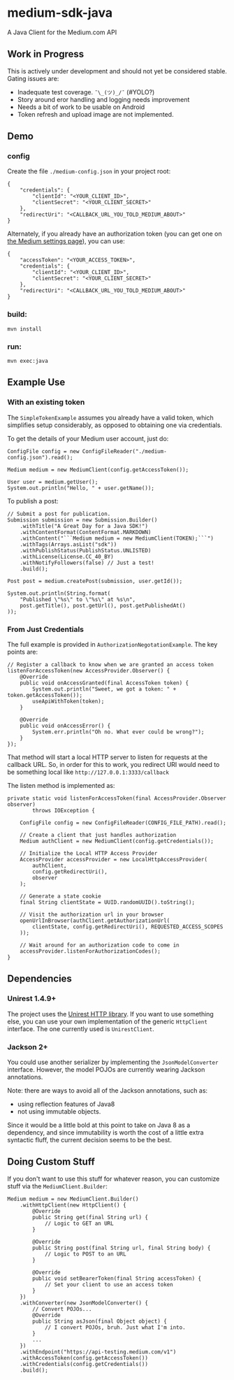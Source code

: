 # medium-sdk-java
A Java Client for the Medium.com API

## Work in Progress

This is actively under development and should not yet be considered
stable. Gating issues are:

 - Inadequate test coverage. ```¯\_(ツ)_/¯``` (#YOLO?)
 - Story around eror handling and logging needs improvement
 - Needs a bit of work to be usable on Android
 - Token refresh and upload image are not implemented.

## Demo

### config
Create the file `./medium-config.json` in your project root:

    {
        "credentials": {
            "clientId": "<YOUR_CLIENT_ID>",
            "clientSecret": "<YOUR_CLIENT_SECRET>"
        },
        "redirectUri": "<CALLBACK_URL_YOU_TOLD_MEDIUM_ABOUT>"
    }

Alternately, if you already have an authorization token (you can get one
on [the Medium settings page][settings]), you can use:

    {
        "accessToken": "<YOUR_ACCESS_TOKEN>",
        "credentials": {
            "clientId": "<YOUR_CLIENT_ID>",
            "clientSecret": "<YOUR_CLIENT_SECRET>"
        },
        "redirectUri": "<CALLBACK_URL_YOU_TOLD_MEDIUM_ABOUT>"
    }

### build:

    mvn install

### run:

    mvn exec:java

## Example Use

### With an existing token
The `SimpleTokenExample` assumes you already have a valid token, which
simplifies setup considerably, as opposed to obtaining one via
credentials.

To get the details of your Medium user account, just do:

    ConfigFile config = new ConfigFileReader("./medium-config.json").read();

    Medium medium = new MediumClient(config.getAccessToken());

    User user = medium.getUser();
    System.out.println("Hello, " + user.getName());

To publish a post:

    // Submit a post for publication.
    Submission submission = new Submission.Builder()
        .withTitle("A Great Day for a Java SDK!")
        .withContentFormat(ContentFormat.MARKDOWN)
        .withContent("```Medium medium = new MediumClient(TOKEN);```")
        .withTags(Arrays.asList("sdk"))
        .withPublishStatus(PublishStatus.UNLISTED)
        .withLicense(License.CC_40_BY)
        .withNotifyFollowers(false) // Just a test!
        .build();

    Post post = medium.createPost(submission, user.getId());

    System.out.println(String.format(
        "Published \"%s\" to \"%s\" at %s\n",
        post.getTitle(), post.getUrl(), post.getPublishedAt()
    ));

### From Just Credentials

The full example is provided in `AuthorizationNegotationExample`. The
key points are:

    // Register a callback to know when we are granted an access token
    listenForAccessToken(new AccessProvider.Observer() {
        @Override
        public void onAccessGranted(final AccessToken token) {
            System.out.println("Sweet, we got a token: " + token.getAccessToken());
            useApiWithToken(token);
        }

        @Override
        public void onAccessError() {
            System.err.println("Oh no. What ever could be wrong?");
        }
    });

That method will start a local HTTP server to listen for requests at the
callback URL. So, in order for this to work, you redirect URI would need
to be something local like `http://127.0.0.1:3333/callback`

The listen method is implemented as:

    private static void listenForAccessToken(final AccessProvider.Observer observer)
            throws IOException {

        ConfigFile config = new ConfigFileReader(CONFIG_FILE_PATH).read();

        // Create a client that just handles authorization
        Medium authClient = new MediumClient(config.getCredentials());

        // Initialize the Local HTTP Access Provider
        AccessProvider accessProvider = new LocalHttpAccessProvider(
            authClient,
            config.getRedirectUri(),
            observer
        );

        // Generate a state cookie
        final String clientState = UUID.randomUUID().toString();

        // Visit the authorization url in your browser
        openUrlInBrowser(authClient.getAuthorizationUrl(
            clientState, config.getRedirectUri(), REQUESTED_ACCESS_SCOPES
        ));

        // Wait around for an authorization code to come in
        accessProvider.listenForAuthorizationCodes();
    }

## Dependencies

### Unirest 1.4.9+

The project uses the [Unirest HTTP library][unirest]. If you want to use
something else, you can use your own implementation of the generic
`HttpClient` interface. The one currently used is `UnirestClient`.

### Jackson 2+

You could use another serializer by implementing the
`JsonModelConverter` interface. However, the model POJOs are currently
wearing Jackson annotations.

Note: there are ways to avoid all of the Jackson annotations, such as:

 - using reflection features of Java8
 - not using immutable objects.

Since it would be a little bold at this point to take on Java 8 as a
dependency, and since immutability is worth the cost of a little extra
syntactic fluff, the current decision seems to be the best.

## Doing Custom Stuff

If you don't want to use this stuff for whatever reason, you can
customize stuff via the `MediumClient.Builder`:

    Medium medium = new MediumClient.Builder()
        .withHttpClient(new HttpClient() {
            @Override
            public String get(final String url) {
                // Logic to GET an URL
            }

            @Override
            public String post(final String url, final String body) {
                // Logic to POST to an URL
            }

            @Override
            public void setBearerToken(final String accessToken) {
                // Set your client to use an access token
            }
        })
        .withConverter(new JsonModelConverter() {
            // Convert POJOs...
            @Override
            public String asJson(final Object object) {
                // I convert POJOs, bruh. Just what I'm into.
            }
            ...
        })
        .withEndpoint("https://api-testing.medium.com/v1")
        .withAccessToken(config.getAccessToken())
        .withCredentials(config.getCredentials())
        .build();

[unirest]: https://github.com/Mashape/unirest-java
[jackson]: https://github.com/FasterXML/jackson
[settings]: https://medium.com/me/settings

